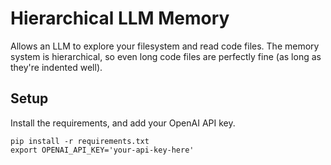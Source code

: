# Hierarchical LLM Memory

Allows an LLM to explore your filesystem and read code files. The memory system is hierarchical, so even long code files are perfectly fine (as long as they're indented well).

## Setup

Install the requirements, and add your OpenAI API key.

```
pip install -r requirements.txt
export OPENAI_API_KEY='your-api-key-here'
```
